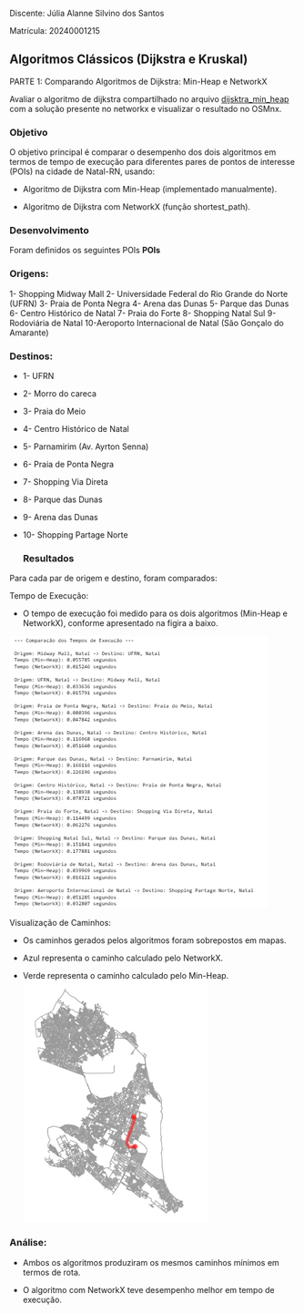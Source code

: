 Discente: Júlia Alanne Silvino dos Santos

Matrícula: 20240001215

## Algoritmos Clássicos (Dijkstra e Kruskal)
PARTE 1: Comparando Algoritmos de Dijkstra: Min-Heap e NetworkX

Avaliar o algoritmo de dijkstra compartilhado no arquivo [dijsktra_min_heap](dijsktra_min_heap.ipynb) com a
solução presente no networkx e visualizar o resultado no OSMnx.

### Objetivo

O objetivo principal é comparar o desempenho dos dois algoritmos em termos de tempo de execução para diferentes pares de pontos de interesse (POIs) na cidade de Natal-RN, usando:

* Algoritmo de Dijkstra com Min-Heap (implementado manualmente).

* Algoritmo de Dijkstra com NetworkX (função shortest_path).

### Desenvolvimento
Foram definidos os seguintes POIs
**POIs**

### Origens:
1- Shopping Midway Mall
2- Universidade Federal do Rio Grande do Norte (UFRN)
3- Praia de Ponta Negra
4- Arena das Dunas
5- Parque das Dunas
6- Centro Histórico de Natal
7- Praia do Forte
8- Shopping Natal Sul
9- Rodoviária de Natal
10-Aeroporto Internacional de Natal (São Gonçalo do Amarante)

###  Destinos:
* 1- UFRN
* 2- Morro do careca
* 3- Praia do Meio
* 4- Centro Histórico de Natal
* 5- Parnamirim (Av. Ayrton Senna)
* 6- Praia de Ponta Negra
* 7- Shopping Via Direta
* 8- Parque das Dunas
* 9- Arena das Dunas
* 10- Shopping Partage Norte
  
  ### Resultados

Para cada par de origem e destino, foram comparados:

Tempo de Execução:

* O tempo de execução foi medido para os dois algoritmos (Min-Heap e NetworkX), conforme apresentado na figira a baixo.

![](img/comparacao.png)


Visualização de Caminhos:

* Os caminhos gerados pelos algoritmos foram sobrepostos em mapas.

* Azul representa o caminho calculado pelo NetworkX.

* Verde representa o caminho calculado pelo Min-Heap.
  ![](img/GRafo_Dijsktra.png)


### Análise:

* Ambos os algoritmos produziram os mesmos caminhos mínimos em termos de rota.

* O algoritmo com NetworkX teve desempenho melhor em tempo de execução.

